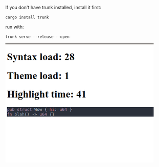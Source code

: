 If you don't have trunk installed, install it first:

```
cargo install trunk
```


run with:

```
trunk serve --release --open
```

![Screenshot](/screenshot.png?raw=true)